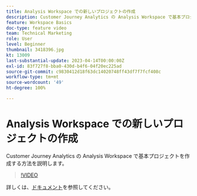 ```yaml
---
title: Analysis Workspace での新しいプロジェクトの作成
description: Customer Journey Analytics の Analysis Workspace で基本プロジェクトを作成する方法を説明します。
feature: Workspace Basics
doc-type: feature video
team: Technical Marketing
role: User
level: Beginner
thumbnail: 3418396.jpg
kt: 13009
last-substantial-update: 2023-04-14T00:00:00Z
exl-id: 83f727f8-bba0-430d-b4f6-04f20ec225ad
source-git-commit: c9830412d18f63dc14020748ff43df7f7fcf408c
workflow-type: tm+mt
source-wordcount: '49'
ht-degree: 100%

---
```


# Analysis Workspace での新しいプロジェクトの作成

Customer Journey Analytics の Analysis Workspace で基本プロジェクトを作成する方法を説明します。

>[!VIDEO](https://video.tv.adobe.com/v/3418396/?learn=on&quality=12)

詳しくは、[ドキュメント](https://experienceleague.adobe.com/docs/analytics-platform/using/cja-workspace/perform-basic-analysis.html?lang=ja)を参照してください。
